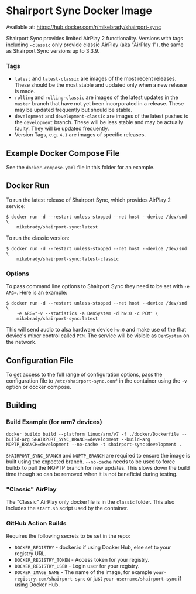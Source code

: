 # Shairport Sync Docker Image

Available at: https://hub.docker.com/r/mikebrady/shairport-sync

Shairport Sync provides limited AirPlay 2 functionality. Versions with tags including `-classic` only provide classic AirPlay (aka "AirPlay 1"), the same as Shairport Sync versions up to 3.3.9.

### Tags
* `latest` and `latest-classic` are images of the most recent releases. These should be the most stable and updated only when a new release is made.
* `rolling` and `rolling-classic` are images of the latest updates in the `master` branch that have not yet been incorporated in a release. These may be updated frequently but should be stable.
* `development` and `development-classic` are images of the latest pushes to the `development` branch. These will be less stable and may be actually faulty. They will be updated frequently.
* Version Tags, e.g. `4.1` are images of specific releases.


## Example Docker Compose File
See the `docker-compose.yaml` file in this folder for an example.

## Docker Run

To run the latest release of Shairport Sync, which provides AirPlay 2 service:

```
$ docker run -d --restart unless-stopped --net host --device /dev/snd \
    mikebrady/shairport-sync:latest
```
To run the classic version:

```
$ docker run -d --restart unless-stopped --net host --device /dev/snd \
    mikebrady/shairport-sync:latest-classic
```

### Options

To pass command line options to Shairport Sync they need to be set with `-e ARG=`. Here is an example:

```
$ docker run -d --restart unless-stopped --net host --device /dev/snd \
    -e ARG="-v --statistics -a DenSystem -d hw:0 -c PCM" \
    mikebrady/shairport-sync:latest
```
This will send audio to alsa hardware device `hw:0` and make use of the that device's mixer control called `PCM`. The service will be visible as `DenSystem` on the network.

## Configuration File

To get access to the full range of configuration options, pass the configuration file to `/etc/shairport-sync.conf` in the container using the `-v` option or docker compose.

## Building
### Build Example (for arm7 devices)

```
docker buildx build --platform linux/arm/v7 -f ./docker/Dockerfile --build-arg SHAIRPORT_SYNC_BRANCH=development --build-arg NQPTP_BRANCH=development --no-cache -t shairport-sync:development .
```

`SHAIRPORT_SYNC_BRANCH` and `NQPTP_BRANCH` are required to ensure the image is built using the expected branch.
`--no-cache` needs to be used to force buildx to pull the NQPTP branch for new updates. This slows down the build time though so can be removed when it is not beneficial during testing.

### "Classic" AirPlay

The "Classic" AirPlay only dockerfile is in the `classic` folder. This also includes the `start.sh` script used by the container.

### GitHub Action Builds

Requires the following secrets to be set in the repo:
- `DOCKER_REGISTRY` - docker.io if using Docker Hub, else set to your registry URL.
- `DOCKER_REGISTRY_TOKEN` - Access token for your registry.
- `DOCKER_REGISTRY_USER` - Login user for your registry.
- `DOCKER_IMAGE_NAME` - The name of the image, for example `your-registry.com/shairport-sync` or just `your-username/shairport-sync` if using Docker Hub.
